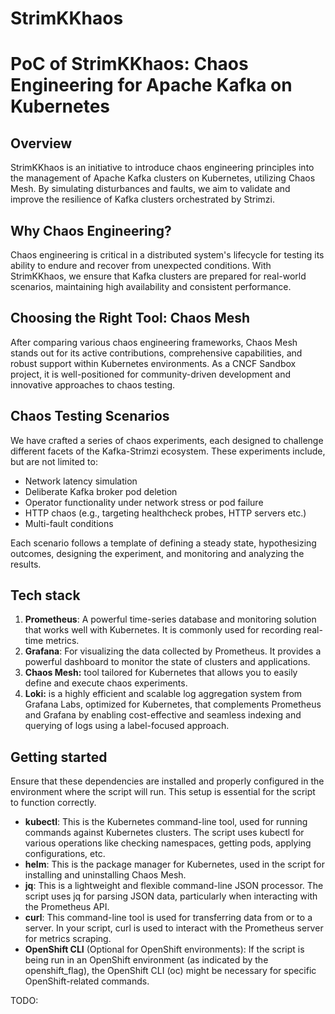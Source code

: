 # StrimKKhaos

# PoC of StrimKKhaos: Chaos Engineering for Apache Kafka on Kubernetes

## Overview

StrimKKhaos is an initiative to introduce chaos engineering principles into the management of Apache Kafka clusters on Kubernetes, utilizing Chaos Mesh. By simulating disturbances and faults, we aim to validate and improve the resilience of Kafka clusters orchestrated by Strimzi.

## Why Chaos Engineering?

Chaos engineering is critical in a distributed system's lifecycle for testing its ability to endure and recover from unexpected conditions. With StrimKKhaos, we ensure that Kafka clusters are prepared for real-world scenarios, maintaining high availability and consistent performance.

## Choosing the Right Tool: Chaos Mesh

After comparing various chaos engineering frameworks, Chaos Mesh stands out for its active contributions, comprehensive capabilities, and robust support within Kubernetes environments. As a CNCF Sandbox project, it is well-positioned for community-driven development and innovative approaches to chaos testing.

## Chaos Testing Scenarios

We have crafted a series of chaos experiments, each designed to challenge different facets of the Kafka-Strimzi ecosystem. These experiments include, but are not limited to:

- Network latency simulation
- Deliberate Kafka broker pod deletion
- Operator functionality under network stress or pod failure
- HTTP chaos (e.g., targeting healthcheck probes, HTTP servers etc.)
- Multi-fault conditions

Each scenario follows a template of defining a steady state, hypothesizing outcomes, designing the experiment, and monitoring and analyzing the results.

## Tech stack

1. **Prometheus**: A powerful time-series database and monitoring solution that works well with Kubernetes. It is commonly used for recording real-time metrics.
2. **Grafana**: For visualizing the data collected by Prometheus. It provides a powerful dashboard to monitor the state of clusters and applications.
3. **Chaos Mesh:** tool tailored for Kubernetes that allows you to easily define and execute chaos experiments.
4. **Loki:** is a highly efficient and scalable log aggregation system from Grafana Labs, optimized for Kubernetes, 
that complements Prometheus and Grafana by enabling cost-effective and seamless indexing and querying of logs using a label-focused approach.

## Getting started

Ensure that these dependencies are installed and properly configured in the environment where the script will run. 
This setup is essential for the script to function correctly.

- **kubectl**: This is the Kubernetes command-line tool, used for running commands against Kubernetes clusters. The script uses kubectl for various operations like checking namespaces, getting pods, applying configurations, etc.
- **helm**: This is the package manager for Kubernetes, used in the script for installing and uninstalling Chaos Mesh.
- **jq**: This is a lightweight and flexible command-line JSON processor. The script uses jq for parsing JSON data, particularly when interacting with the Prometheus API.
- **curl**: This command-line tool is used for transferring data from or to a server. In your script, curl is used to interact with the Prometheus server for metrics scraping.
- **OpenShift CLI** (Optional for OpenShift environments): If the script is being run in an OpenShift environment (as indicated by the openshift_flag), the OpenShift CLI (oc) might be necessary for specific OpenShift-related commands.

TODO: